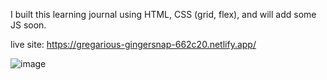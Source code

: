 I built this learning journal using HTML, CSS (grid, flex), and will add some JS soon.

live site: https://gregarious-gingersnap-662c20.netlify.app/

![image](https://user-images.githubusercontent.com/26408789/223503082-cd1e2717-acb7-40f9-91cb-b92f30d2a1b2.png)


